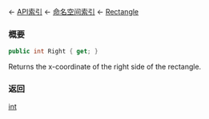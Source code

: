 ← [API索引](Api-Index) ← [命名空间索引](Namespace-Index) ← [Rectangle](VRageMath.Rectangle)

### 概要

```csharp
public int Right { get; }
```

Returns the x-coordinate of the right side of the rectangle.

### 返回

[int](https://docs.microsoft.com/en-us/dotnet/api/System.Int32?view=netframework-4.6)

